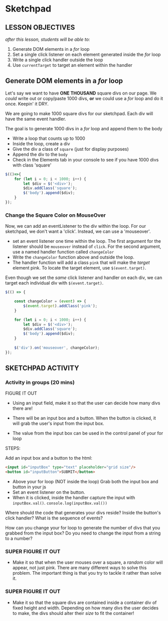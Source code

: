 # Sketchpad

## LESSON OBJECTIVES

_after this lesson, students will be able to:_

1. Generate DOM elements in a _for_ loop
1. Set a single click listener on each element generated inside the _for_ loop
1. Write a single click handler outside the loop
1. Use `currentTarget` to target an element within the handler

## Generate DOM elements in a _for_ loop

Let's say we want to have **ONE THOUSAND** square divs on our page. We _could_ write out or copy/paste 1000 divs, **or** we could use a _for_ loop and do it once. Keepin' it DRY.

We are going to make 1000 square divs for our sketchpad. Each div will have the same event handler.

The goal is to generate 1000 divs in a _for_ loop and append them to the body

* Write a loop that counts up to 1000
* Inside the loop, create a div
* Give the div a class of `square` (just for display purposes)
* Append the div to the `body`
* Check in the Elements tab in your console to see if you have 1000 divs with class 'square'

```javascript
$(()=>{
	for (let i = 0; i < 1000; i++) {
		let $div = $('<div>');
		$div.addClass('square');
		$('body').append($div);
	}
});
```

### Change the Square Color on MouseOver

Now, we can add an eventListener to the div within the loop. For our sketchpad, we don't want a 'click'. Instead, we can use a 'mouseover'.

* set an event listener one time within the loop. The first argument for the listener should be `mouseover` instead of `click`. For the second argument, use a named handler function called `changeColor`
* Write the `changeColor` function above and outside the loop.
* The handler function will add a class `pink` that will make the _target_ element pink. To locate the target element, use `$(event.target)`.

Even though we set the _same_ click listener and handler on each div, we can target each individual div with `$(event.target)`.

```javascript
$(() => {

	const changeColor = (event) => {
		$(event.target).addClass('pink');
	}

	for (let i = 0; i < 1000; i++) {
		let $div = $('<div>');
		$div.addClass('square');
		$('body').append($div);
	}
	
	$('div').on('mouseover', changeColor);
});
```

## SKETCHPAD ACTIVITY

### Activity in groups (20 mins)

FIGURE IT OUT

* Using an input field, make it so that the user can decide how many divs there are!

* There will be an input box and a button. When the button is clicked, it will grab the user's input from the input box.

* The value from the input box can be used in the control panel of your for loop

STEPS:

Add an input box and a button to the html:

```html
<input id="inputBox" type="text" placeholder="grid size"/>
<button id="inputButton">SUBMIT</button>
```

* Above your for loop (NOT inside the loop) Grab both the input box and button in your js
* Set an event listener on the button.
* When it is clicked, inside the handler capture the input with `inputBox.val()`. `console.log(inputBox.val())`

Where should the code that generates your divs reside? Inside the button's click handler? What is the sequence of events?

How can you change your for loop to generate the number of divs that you grabbed from the input box? Do you need to change the input from a string to a number?

### SUPER FIGURE IT OUT

* Make it so that when the user mouses over a square, a _random_ color will appear, not just pink. There are many different ways to solve this problem. The important thing is that you try to tackle it rather than solve it.

### SUPER FIGURE IT OUT

* Make it so that the square divs are contained inside a container div of fixed height and width. Depending on how many divs the user decides to make, the divs should alter their _size_ to fit the container!
